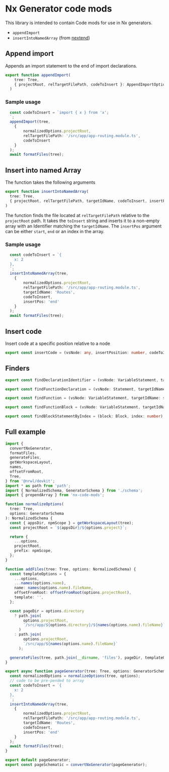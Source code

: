 # Nx Generator code mods

This library is intended to contain Code mods for use in Nx generators.

- `appendImport`
- `insertIntoNamedArray` (from [nextend](https://github.com/nxtend-team/nxtend/blob/main/packages/ionic-angular/src/generators/page/lib/update-routing-file.ts))

## Append import

Appends an import statement to the end of import declarations.

```ts
export function appendImport(
    tree: Tree,
    { projectRoot, relTargetFilePath, codeToInsert }: AppendImportOptions
  )
```  

### Sample usage

```ts
  const codeToInsert = `import { x } from 'x';
  `;
  appendImport(tree,
    {
        normalizedOptions.projectRoot,
        relTargetFilePath: '/src/app/app-routing.module.ts',
        codeToInsert
    }
  );
  await formatFiles(tree);
```

## Insert into named Array

The function takes the following arguments

```ts
export function insertIntoNamedArray(
  tree: Tree,
  { projectRoot, relTargetFilePath, targetIdName, codeToInsert, insertPos }: InsertArrayOptions
)
```

The function finds the file located at `relTargetFilePath` relative to the `projectRoot` path.
It takes the `toInsert` string and inserts it to a non-empty array with an Identifier matching the `targetIdName`. The `insertPos` argument can be either `start`, `end` or an index in the array.

### Sample usage

```ts
  const codeToInsert = `{
    x: 2
  },
  `;
  insertIntoNamedArray(tree,
    {
        normalizedOptions.projectRoot,
        relTargetFilePath: '/src/app/app-routing.module.ts',
        targetIdName: 'Routes',
        codeToInsert,
        insertPos: 'end'
    }
  );
  await formatFiles(tree);
```

## Insert code

Insert code at a specific position relative to a node

```ts
export const insertCode = (vsNode: any, insertPosition: number, codeToInsert: string): string
```

## Finders

```ts
export const findDeclarationIdentifier = (vsNode: VariableStatement, targetIdName: string, where?: WhereFn): VariableDeclaration | undefined
```

```ts
export const findFunctionDeclaration = (vsNode: Statement, targetIdName: string): FunctionDeclaration | undefined
```

```ts
export const findFunction = (vsNode: VariableStatement, targetIdName: string): FindFunReturn | undefined
```

```ts
export const findFunctionBlock = (vsNode: VariableStatement, targetIdName: string): : Block | undefined
```

```ts
export const findBlockStatementByIndex = (block: Block, index: number): : Statement | undefined
```


## Full example

```ts
import {
  convertNxGenerator,
  formatFiles,
  generateFiles,
  getWorkspaceLayout,
  names,
  offsetFromRoot,
  Tree,
} from '@nrwl/devkit';
import * as path from 'path';
import { NormalizedSchema, GeneratorSchema } from './schema';
import { prependArray } from 'nx-code-mods';

function normalizeOptions(
  tree: Tree,
  options: GeneratorSchema
): NormalizedSchema {
  const { appsDir, npmScope } = getWorkspaceLayout(tree);
  const projectRoot = `${appsDir}/${options.project}`;

  return {
    ...options,
    projectRoot,
    prefix: npmScope,
  };
}

function addFiles(tree: Tree, options: NormalizedSchema) {
  const templateOptions = {
    ...options,
    ...names(options.name),
    name: names(options.name).fileName,
    offsetFromRoot: offsetFromRoot(options.projectRoot),
    template: '',
  };

  const pageDir = options.directory
    ? path.join(
        options.projectRoot,
        `/src/app/${options.directory}/${names(options.name).fileName}`
      )
    : path.join(
        options.projectRoot,
        `/src/app/${names(options.name).fileName}`
      );

  generateFiles(tree, path.join(__dirname, 'files'), pageDir, templateOptions);
}

export async function pageGenerator(tree: Tree, options: GeneratorSchema) {
  const normalizedOptions = normalizeOptions(tree, options);
  // code to be pre-pended to array
  const codeToInsert = `{
    x: 2
  },
  `;
  insertIntoNamedArray(tree,
    {
        normalizedOptions.projectRoot,
        relTargetFilePath: '/src/app/app-routing.module.ts',
        targetIdName: 'Routes',
        codeToInsert,
        insertPos: 'end'
    }
  );
  await formatFiles(tree);
}

export default pageGenerator;
export const pageSchematic = convertNxGenerator(pageGenerator);
```
